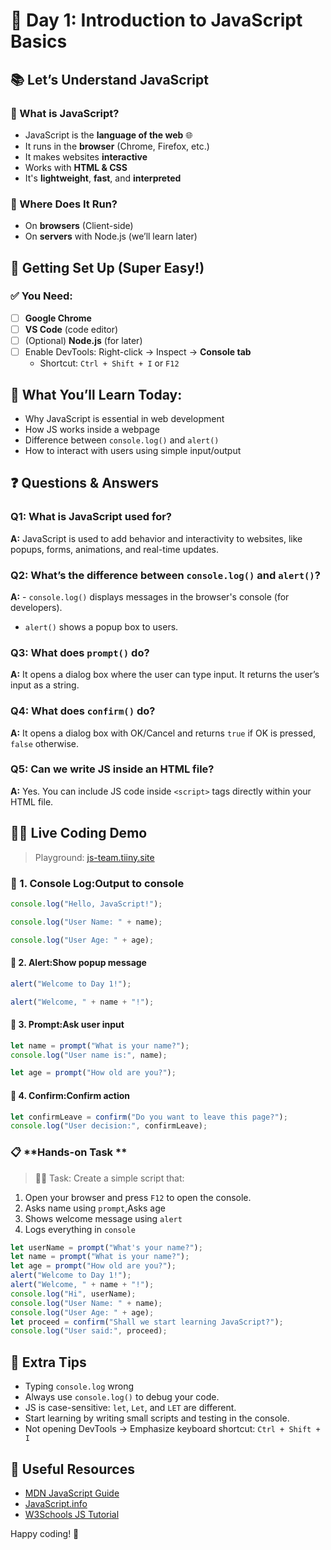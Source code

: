 # 🚀 Day 1: Introduction to JavaScript Basics

## 📚 Let’s Understand JavaScript

### 🔸 What is JavaScript?
- JavaScript is the **language of the web** 🌐
- It runs in the **browser** (Chrome, Firefox, etc.)
- It makes websites **interactive**
- Works with **HTML & CSS**
- It's **lightweight**, **fast**, and **interpreted**



### 🔸 Where Does It Run?
- On **browsers** (Client-side)
- On **servers** with Node.js (we’ll learn later)


## 🧰 Getting Set Up (Super Easy!)

### ✅ You Need:
- [ ] **Google Chrome**
- [ ] **VS Code** (code editor)
- [ ] (Optional) **Node.js** (for later)
- [ ] Enable DevTools: Right-click → Inspect → **Console tab**
  - Shortcut: `Ctrl + Shift + I` or `F12`

## 🎯 What You’ll Learn Today:
- Why JavaScript is essential in web development
- How JS works inside a webpage
- Difference between `console.log()` and `alert()`
- How to interact with users using simple input/output


## ❓ Questions & Answers

### Q1: What is JavaScript used for?
**A:** JavaScript is used to add behavior and interactivity to websites, like popups, forms, animations, and real-time updates.

### Q2: What’s the difference between `console.log()` and `alert()`?
**A:** - `console.log()` displays messages in the browser's console (for developers).
- `alert()` shows a popup box to users.

### Q3: What does `prompt()` do?
**A:** It opens a dialog box where the user can type input. It returns the user’s input as a string.

### Q4: What does `confirm()` do?
**A:** It opens a dialog box with OK/Cancel and returns `true` if OK is pressed, `false` otherwise.

### Q5: Can we write JS inside an HTML file?
**A:** Yes. You can include JS code inside `<script>` tags directly within your HTML file.



## 👨‍💻 Live Coding Demo  
>  Playground: [js-team.tiiny.site](https://js-team.tiiny.site)


### 🔹 1. Console Log:Output to console
```javascript
console.log("Hello, JavaScript!");

```
```javascript
console.log("User Name: " + name);
```

```javascript
console.log("User Age: " + age);
```

#### 🔹 2. Alert:Show popup message
```javascript
alert("Welcome to Day 1!");
```
```javascript
alert("Welcome, " + name + "!");
```

#### 🔹 3. Prompt:Ask user input
```javascript
let name = prompt("What is your name?");
console.log("User name is:", name);
```
```javascript
let age = prompt("How old are you?");
```
#### 🔹 4. Confirm:Confirm action
```javascript
let confirmLeave = confirm("Do you want to leave this page?");
console.log("User decision:", confirmLeave);
```


### 📋 **Hands-on Task **

> 👨‍💻 Task: Create a simple script that:
1. Open your browser and press `F12` to open the console.
2. Asks name using `prompt`,Asks age
3. Shows welcome message using `alert`
4. Logs everything in `console`

```javascript
let userName = prompt("What's your name?");
let name = prompt("What is your name?");
let age = prompt("How old are you?");
alert("Welcome to Day 1!");
alert("Welcome, " + name + "!");
console.log("Hi", userName);
console.log("User Name: " + name);
console.log("User Age: " + age);
let proceed = confirm("Shall we start learning JavaScript?");
console.log("User said:", proceed);
```


## 📝 Extra Tips
- Typing `console.log` wrong
- Always use `console.log()` to debug your code.
- JS is case-sensitive: `let`, `Let`, and `LET` are different.
- Start learning by writing small scripts and testing in the console.
- Not opening DevTools → Emphasize keyboard shortcut: `Ctrl + Shift + I`

## 🔗 Useful Resources
- [MDN JavaScript Guide](https://developer.mozilla.org/en-US/docs/Web/JavaScript/Guide)
- [JavaScript.info](https://javascript.info/)
- [W3Schools JS Tutorial](https://www.w3schools.com/js/)

Happy coding! 🚀

